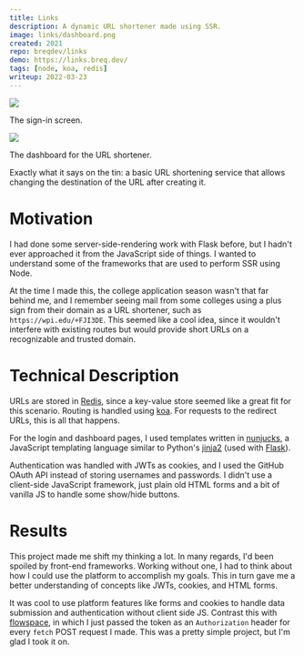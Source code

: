 ```yaml
---
title: Links
description: A dynamic URL shortener made using SSR.
image: links/dashboard.png
created: 2021
repo: breqdev/links
demo: https://links.breq.dev/
tags: [node, koa, redis]
writeup: 2022-03-23
---
```


![](links/signin.png)

<Caption>The sign-in screen.</Caption>

![](links/dashboard.png)

<Caption>The dashboard for the URL shortener.</Caption>

Exactly what it says on the tin: a basic URL shortening service that allows changing the destination of the URL after creating it.

# Motivation

I had done some server-side-rendering work with Flask before, but I hadn't ever approached it from the JavaScript side of things. I wanted to understand some of the frameworks that are used to perform SSR using Node.

At the time I made this, the college application season wasn't that far behind me, and I remember seeing mail from some colleges using a plus sign from their domain as a URL shortener, such as `https://wpi.edu/+FJI3DE`. This seemed like a cool idea, since it wouldn't interfere with existing routes but would provide short URLs on a recognizable and trusted domain.

# Technical Description

URLs are stored in [Redis](https://redis.io/), since a key-value store seemed like a great fit for this scenario. Routing is handled using [koa](https://koajs.com/). For requests to the redirect URLs, this is all that happens.

For the login and dashboard pages, I used templates written in [nunjucks](https://mozilla.github.io/nunjucks/), a JavaScript templating language similar to Python's [jinja2](https://www.palletsprojects.com/p/jinja/) (used with [Flask](https://flask.palletsprojects.com/en/2.0.x/)).

Authentication was handled with JWTs as cookies, and I used the GitHub OAuth API instead of storing usernames and passwords. I didn't use a client-side JavaScript framework, just plain old HTML forms and a bit of vanilla JS to handle some show/hide buttons.

# Results

This project made me shift my thinking a lot. In many regards, I'd been spoiled by front-end frameworks. Working without one, I had to think about how I could use the platform to accomplish my goals. This in turn gave me a better understanding of concepts like JWTs, cookies, and HTML forms.

It was cool to use platform features like forms and cookies to handle data submission and authentication without client side JS. Contrast this with [flowspace](/projects/flowspace), in which I just passed the token as an `Authorization` header for every `fetch` POST request I made. This was a pretty simple project, but I'm glad I took it on.
